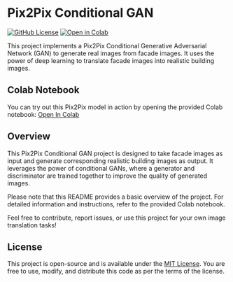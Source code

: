 # Pix2Pix Conditional GAN

[![GitHub License](https://github.com/jasmeetsingh-028/Pix2Pix-Conditional-GAN)](https://github.com/jasmeetsingh-028/Pix2Pix-Conditional-GAN/blob/main/LICENSE)
[![Open in Colab](https://img.shields.io/badge/Application-Stock%20News%20Analyzer-blue)](https://colab.research.google.com/drive/1MWXmdgEIcJL7t-0MM26nhWDRDea4nlzi)


This project implements a Pix2Pix Conditional Generative Adversarial Network (GAN) to generate real images from facade images. It uses the power of deep learning to translate facade images into realistic building images.

## Colab Notebook
You can try out this Pix2Pix model in action by opening the provided Colab notebook:
[Open In Colab](https://colab.research.google.com/drive/1MWXmdgEIcJL7t-0MM26nhWDRDea4nlzi)

## Overview
This Pix2Pix Conditional GAN project is designed to take facade images as input and generate corresponding realistic building images as output. It leverages the power of conditional GANs, where a generator and discriminator are trained together to improve the quality of generated images.

Please note that this README provides a basic overview of the project. For detailed information and instructions, refer to the provided Colab notebook.

Feel free to contribute, report issues, or use this project for your own image translation tasks!

## License
This project is open-source and is available under the [MIT License](https://github.com/jasmeetsingh-028/Pix2Pix-Conditional-GAN/blob/main/LICENSE). You are free to use, modify, and distribute this code as per the terms of the license.
